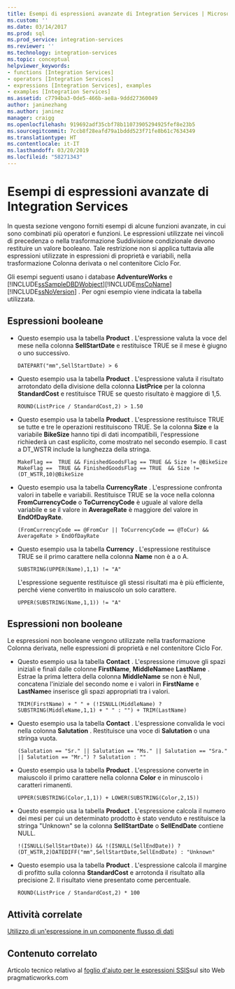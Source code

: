 ```yaml
---
title: Esempi di espressioni avanzate di Integration Services | Microsoft Docs
ms.custom: ''
ms.date: 03/14/2017
ms.prod: sql
ms.prod_service: integration-services
ms.reviewer: ''
ms.technology: integration-services
ms.topic: conceptual
helpviewer_keywords:
- functions [Integration Services]
- operators [Integration Services]
- expressions [Integration Services], examples
- examples [Integration Services]
ms.assetid: c7794ba3-0de5-466b-ae8a-9ddd27360049
author: janinezhang
ms.author: janinez
manager: craigg
ms.openlocfilehash: 919692adf35cbf78b11073905294925fef8e23b5
ms.sourcegitcommit: 7ccb8f28eafd79a1bddd523f71fe8b61c7634349
ms.translationtype: HT
ms.contentlocale: it-IT
ms.lasthandoff: 03/20/2019
ms.locfileid: "58271343"
---
```

# <a name="examples-of-advanced-integration-services-expressions"></a>Esempi di espressioni avanzate di Integration Services
  In questa sezione vengono forniti esempi di alcune funzioni avanzate, in cui sono combinati più operatori e funzioni. Le espressioni utilizzate nei vincoli di precedenza o nella trasformazione Suddivisione condizionale devono restituire un valore booleano. Tale restrizione non si applica tuttavia alle espressioni utilizzate in espressioni di proprietà e variabili, nella trasformazione Colonna derivata o nel contenitore Ciclo For.  
  
 Gli esempi seguenti usano i database **AdventureWorks** e [!INCLUDE[ssSampleDBDWobject](../../includes/sssampledbdwobject-md.md)][!INCLUDE[msCoName](../../includes/msconame-md.md)] [!INCLUDE[ssNoVersion](../../includes/ssnoversion-md.md)] . Per ogni esempio viene indicata la tabella utilizzata.  
  
## <a name="boolean-expressions"></a>Espressioni booleane  
  
-   Questo esempio usa la tabella **Product** . L'espressione valuta la voce del mese nella colonna **SellStartDate** e restituisce TRUE se il mese è giugno o uno successivo.  
  
    ```  
    DATEPART("mm",SellStartDate) > 6  
    ```  
  
-   Questo esempio usa la tabella **Product** . L'espressione valuta il risultato arrotondato della divisione della colonna **ListPrice** per la colonna **StandardCost** e restituisce TRUE se questo risultato è maggiore di 1,5.  
  
    ```  
    ROUND(ListPrice / StandardCost,2) > 1.50  
    ```  
  
-   Questo esempio usa la tabella **Product** . L'espressione restituisce TRUE se tutte e tre le operazioni restituiscono TRUE. Se la colonna **Size** e la variabile **BikeSize** hanno tipi di dati incompatibili, l'espressione richiederà un cast esplicito, come mostrato nel secondo esempio. Il cast a DT_WSTR include la lunghezza della stringa.  
  
    ```  
    MakeFlag ==  TRUE && FinishedGoodsFlag == TRUE && Size != @BikeSize  
    MakeFlag ==  TRUE && FinishedGoodsFlag == TRUE  && Size != (DT_WSTR,10)@BikeSize  
    ```  
  
-   Questo esempio usa la tabella **CurrencyRate** . L'espressione confronta valori in tabelle e variabili. Restituisce TRUE se la voce nella colonna **FromCurrencyCode** o **ToCurrencyCode** è uguale al valore della variabile e se il valore in **AverageRate** è maggiore del valore in **EndOfDayRate**.  
  
    ```  
    (FromCurrencyCode == @FromCur || ToCurrencyCode == @ToCur) && AverageRate > EndOfDayRate  
    ```  
  
-   Questo esempio usa la tabella **Currency** . L'espressione restituisce TRUE se il primo carattere nella colonna **Name** non è a o A.  
  
    ```  
    SUBSTRING(UPPER(Name),1,1) != "A"  
    ```  
  
     L'espressione seguente restituisce gli stessi risultati ma è più efficiente, perché viene convertito in maiuscolo un solo carattere.  
  
    ```  
    UPPER(SUBSTRING(Name,1,1)) != "A"  
    ```  
  
## <a name="non-boolean-expressions"></a>Espressioni non booleane  
 Le espressioni non booleane vengono utilizzate nella trasformazione Colonna derivata, nelle espressioni di proprietà e nel contenitore Ciclo For.  
  
-   Questo esempio usa la tabella **Contact** . L'espressione rimuove gli spazi iniziali e finali dalle colonne **FirstName**, **MiddleName**e **LastName** . Estrae la prima lettera della colonna **MiddleName** se non è Null, concatena l'iniziale del secondo nome e i valori in **FirstName** e **LastName**e inserisce gli spazi appropriati tra i valori.  
  
    ```  
    TRIM(FirstName) + " " + (!ISNULL(MiddleName) ? SUBSTRING(MiddleName,1,1) + " " : "") + TRIM(LastName)  
    ```  
  
-   Questo esempio usa la tabella **Contact** . L'espressione convalida le voci nella colonna **Salutation** . Restituisce una voce di **Salutation** o una stringa vuota.  
  
    ```  
    (Salutation == "Sr." || Salutation == "Ms." || Salutation == "Sra." || Salutation == "Mr.") ? Salutation : ""  
    ```  
  
-   Questo esempio usa la tabella **Product** . L'espressione converte in maiuscolo il primo carattere nella colonna **Color** e in minuscolo i caratteri rimanenti.  
  
    ```  
    UPPER(SUBSTRING(Color,1,1)) + LOWER(SUBSTRING(Color,2,15))  
    ```  
  
-   Questo esempio usa la tabella **Product** . L'espressione calcola il numero dei mesi per cui un determinato prodotto è stato venduto e restituisce la stringa "Unknown" se la colonna **SellStartDate** o **SellEndDate** contiene NULL.  
  
    ```  
    !(ISNULL(SellStartDate)) && !(ISNULL(SellEndDate)) ? (DT_WSTR,2)DATEDIFF("mm",SellStartDate,SellEndDate) : "Unknown"  
    ```  
  
-   Questo esempio usa la tabella **Product** . L'espressione calcola il margine di profitto sulla colonna **StandardCost** e arrotonda il risultato alla precisione 2. Il risultato viene presentato come percentuale.  
  
    ```  
    ROUND(ListPrice / StandardCost,2) * 100  
    ```  
  
## <a name="related-tasks"></a>Attività correlate  
 [Utilizzo di un'espressione in un componente flusso di dati](https://msdn.microsoft.com/library/9181b998-d24a-41fb-bb3c-14eee34f910d)  
  
## <a name="related-content"></a>Contenuto correlato  
 Articolo tecnico relativo al [foglio d'aiuto per le espressioni SSIS](https://go.microsoft.com/fwlink/?LinkId=746575)sul sito Web pragmaticworks.com  
  
  
